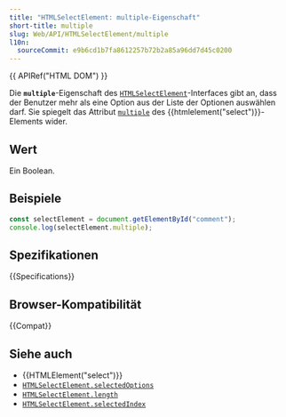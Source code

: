 ```yaml
---
title: "HTMLSelectElement: multiple-Eigenschaft"
short-title: multiple
slug: Web/API/HTMLSelectElement/multiple
l10n:
  sourceCommit: e9b6cd1b7fa8612257b72b2a85a96dd7d45c0200
---
```


{{ APIRef("HTML DOM") }}

Die **`multiple`**-Eigenschaft des [`HTMLSelectElement`](/de/docs/Web/API/HTMLSelectElement)-Interfaces gibt an, dass der Benutzer mehr als eine Option aus der Liste der Optionen auswählen darf. Sie spiegelt das Attribut [`multiple`](/de/docs/Web/HTML/Reference/Elements/select#multiple) des {{htmlelement("select")}}-Elements wider.

## Wert

Ein Boolean.

## Beispiele

```js
const selectElement = document.getElementById("comment");
console.log(selectElement.multiple);
```

## Spezifikationen

{{Specifications}}

## Browser-Kompatibilität

{{Compat}}

## Siehe auch

- {{HTMLElement("select")}}
- [`HTMLSelectElement.selectedOptions`](/de/docs/Web/API/HTMLSelectElement/selectedOptions)
- [`HTMLSelectElement.length`](/de/docs/Web/API/HTMLSelectElement/length)
- [`HTMLSelectElement.selectedIndex`](/de/docs/Web/API/HTMLSelectElement/selectedIndex)
